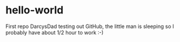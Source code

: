 # hello-world
First repo
DarcysDad testing out GitHub, the little man is sleeping so I probably have about 1/2 hour to work :-)
